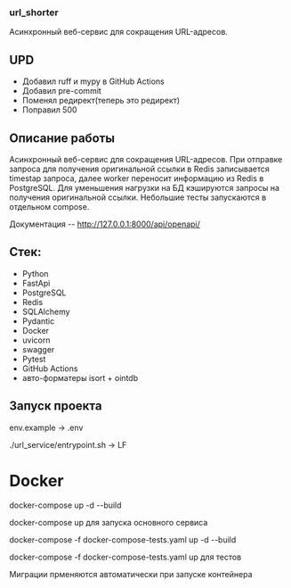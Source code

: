 ### url_shorter
Асинхронный веб-сервис для сокращения URL-адресов.
## UPD
- Добавил ruff и mypy в GitHub Actions
- Добавил pre-commit
- Поменял редирект(теперь это редирект)
- Поправил 500 
## Описание работы

Асинхронный веб-сервис для сокращения URL-адресов. При отправке запроса
для получения оригинальной ссылки в Redis записывается timestap запроса,
далее worker переносит информацию из Redis в PostgreSQL. Для уменьшения
нагрузки на БД кэшируются запросы на получения оригинальной ссылки. Небольшие
тесты запускаются в отдельном compose.

Документация -- http://127.0.0.1:8000/api/openapi/

## Стек:
- Python
- FastApi
- PostgreSQL
- Redis
- SQLAlchemy
- Pydantic
- Docker
- uvicorn
- swagger
- Pytest
- GitHub Actions
-  авто-форматеры isort + ointdb


## Запуск проекта
 
 env.example -> .env

 ./url_service/entrypoint.sh -> LF

# Docker

 docker-compose up -d --build

 docker-compose up для запуска основного сервиса

 docker-compose -f docker-compose-tests.yaml up -d --build

 docker-compose -f docker-compose-tests.yaml up для тестов

 Миграции прменяются автоматически при запуске контейнера
